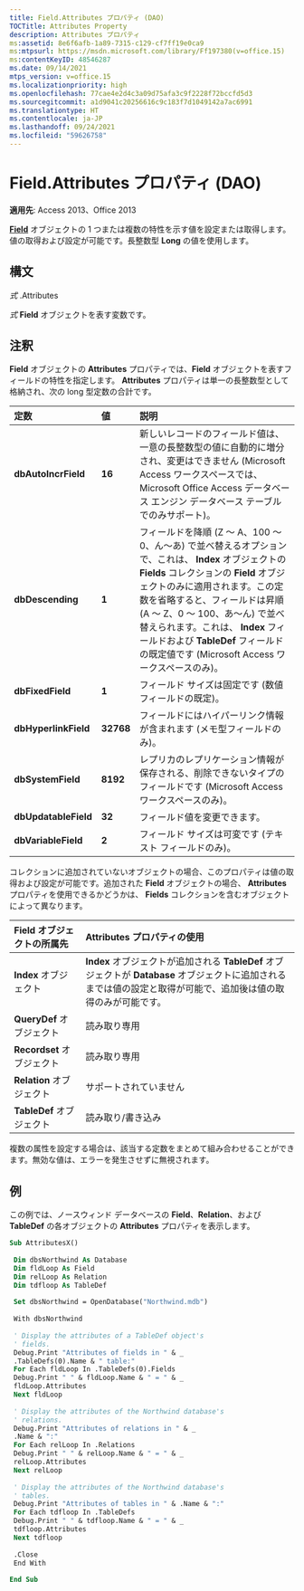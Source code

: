 ```yaml
---
title: Field.Attributes プロパティ (DAO)
TOCTitle: Attributes Property
description: Attributes プロパティ
ms:assetid: 8e6f6afb-1a89-7315-c129-cf7ff19e0ca9
ms:mtpsurl: https://msdn.microsoft.com/library/Ff197380(v=office.15)
ms:contentKeyID: 48546287
ms.date: 09/14/2021
mtps_version: v=office.15
ms.localizationpriority: high
ms.openlocfilehash: 77cae4e2d4c3a09d75afa3c9f2228f72bccfd5d3
ms.sourcegitcommit: a1d9041c20256616c9c183f7d1049142a7ac6991
ms.translationtype: HT
ms.contentlocale: ja-JP
ms.lasthandoff: 09/24/2021
ms.locfileid: "59626758"
---
```

# <a name="fieldattributes-property-dao"></a>Field.Attributes プロパティ (DAO)

**適用先**: Access 2013、Office 2013

**[Field](field-object-dao.md)** オブジェクトの 1 つまたは複数の特性を示す値を設定または取得します。値の取得および設定が可能です。長整数型 **Long** の値を使用します。

## <a name="syntax"></a>構文

*式* .Attributes

*式* **Field** オブジェクトを表す変数です。

## <a name="remarks"></a>注釈

**Field** オブジェクトの **Attributes** プロパティでは、**Field** オブジェクトを表すフィールドの特性を指定します。 **Attributes** プロパティは単一の長整数型として格納され、次の long 型定数の合計です。


|**定数**|**値**|**説明**|
|:----------|:----------|:----------|
|**dbAutoIncrField**|**16**|新しいレコードのフィールド値は、一意の長整数型の値に自動的に増分され、変更はできません (Microsoft Access ワークスペースでは、Microsoft Office Access データベース エンジン データベース テーブルでのみサポート)。|
|**dbDescending**|**1**|フィールドを降順 (Z ～ A、100 ～ 0、ん～あ) で並べ替えるオプションで、これは、 <strong>Index</strong> オブジェクトの <strong>Fields</strong> コレクションの <strong>Field</strong> オブジェクトのみに適用されます。この定数を省略すると、フィールドは昇順 (A ～ Z、0 ～ 100、あ～ん) で並べ替えられます。これは、 <strong>Index</strong> フィールドおよび <strong>TableDef</strong> フィールドの既定値です (Microsoft Access ワークスペースのみ)。|
|**dbFixedField**|**1**|フィールド サイズは固定です (数値フィールドの既定)。|
|**dbHyperlinkField**|**32768**|フィールドにはハイパーリンク情報が含まれます (メモ型フィールドのみ)。|
|**dbSystemField**|**8192**|レプリカのレプリケーション情報が保存される、削除できないタイプのフィールドです (Microsoft Access ワークスペースのみ)。|
|**dbUpdatableField**|**32**|フィールド値を変更できます。|
|**dbVariableField**|**2**|フィールド サイズは可変です (テキスト フィールドのみ)。

コレクションに追加されていないオブジェクトの場合、このプロパティは値の取得および設定が可能です。追加された **Field** オブジェクトの場合、 **Attributes** プロパティを使用できるかどうかは、 **Fields** コレクションを含むオブジェクトによって異なります。

|**Field オブジェクトの所属先**|**Attributes プロパティの使用**|
|:----------|:----------|
|**Index** オブジェクト|**Index** オブジェクトが追加される **TableDef** オブジェクトが **Database** オブジェクトに追加されるまでは値の設定と取得が可能で、追加後は値の取得のみが可能です。|
|**QueryDef** オブジェクト|読み取り専用|
|**Recordset** オブジェクト|読み取り専用|
|**Relation** オブジェクト|サポートされていません|
|**TableDef** オブジェクト|読み取り/書き込み|

複数の属性を設定する場合は、該当する定数をまとめて組み合わせることができます。無効な値は、エラーを発生させずに無視されます。

## <a name="example"></a>例

この例では、ノースウィンド データベースの **Field**、**Relation**、および **TableDef** の各オブジェクトの **Attributes** プロパティを表示します。

```vb 
Sub AttributesX() 
 
 Dim dbsNorthwind As Database 
 Dim fldLoop As Field 
 Dim relLoop As Relation 
 Dim tdfloop As TableDef 
 
 Set dbsNorthwind = OpenDatabase("Northwind.mdb") 
 
 With dbsNorthwind 
 
 ' Display the attributes of a TableDef object's 
 ' fields. 
 Debug.Print "Attributes of fields in " & _ 
 .TableDefs(0).Name & " table:" 
 For Each fldLoop In .TableDefs(0).Fields 
 Debug.Print " " & fldLoop.Name & " = " & _ 
 fldLoop.Attributes 
 Next fldLoop 
 
 ' Display the attributes of the Northwind database's 
 ' relations. 
 Debug.Print "Attributes of relations in " & _ 
 .Name & ":" 
 For Each relLoop In .Relations 
 Debug.Print " " & relLoop.Name & " = " & _ 
 relLoop.Attributes 
 Next relLoop 
 
 ' Display the attributes of the Northwind database's 
 ' tables. 
 Debug.Print "Attributes of tables in " & .Name & ":" 
 For Each tdfloop In .TableDefs 
 Debug.Print " " & tdfloop.Name & " = " & _ 
 tdfloop.Attributes 
 Next tdfloop 
 
 .Close 
 End With 
 
End Sub 
 
```

